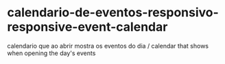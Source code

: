 # calendario-de-eventos-responsivo-responsive-event-calendar
calendario que ao abrir mostra os eventos do dia / calendar that shows when opening the day's events
